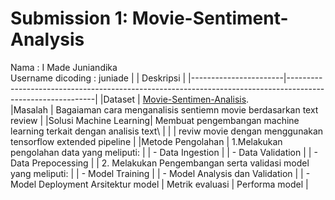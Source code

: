 # Submission 1: Movie-Sentiment-Analysis
 Nama : I Made Juniandika\
 Username dicoding : juniade
|                       |                     Deskripsi                                                                              |
|-----------------------|------------------------------------------------------------------------------------------------------------|
|Dataset                | [Movie-Sentimen-Analisis](https://www.kaggle.com/datasets/columbine/imdb-dataset-sentiment-analysis-in-csv-format?select=Train.csv).         
|Masalah                | Bagaiaman cara menganalisis sentiemn movie berdasarkan text review                                         |
|Solusi Machine Learning| Membuat pengembangan machine learning  terkait dengan analisis text\                                       |
|                       | reviw movie dengan menggunakan tensorflow extended pipeline                                                |
|Metode Pengolahan      | 1.Melakukan pengolahan data yang meliputi:
|                       |  - Data Ingestion
|                       |  - Data Validation
|                       |  - Data Prepocessing
|                       |  2. Melakukan Pengembangan serta validasi model yang meliputi:
|                       |  - Model Training
|                       |  - Model Analysis dan Validation
|                       |  - Model Deployment
Arsitektur model        |
Metrik evaluasi         |
Performa model          |
